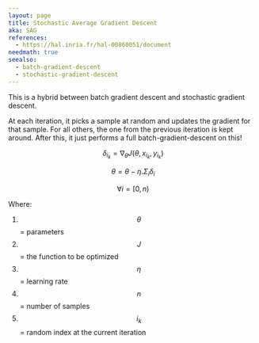 ```yaml
---
layout: page
title: Stochastic Average Gradient Descent
aka: SAG
references:
  - https://hal.inria.fr/hal-00860051/document
needmath: true
seealso:
  - batch-gradient-descent
  - stochastic-gradient-descent
---
```

This is a hybrid between batch gradient descent and stochastic gradient descent.

At each iteration, it picks a sample at random and updates the gradient for that
sample. For all others, the one from the previous iteration is kept around. After
this, it just performs a full batch-gradient-descent on this!

$$\delta_{i_k} = \nabla_{\theta} J(\theta, x_{i_k}, y_{i_k})$$

$$ \theta = \theta - \eta . \Sigma_i \delta_i$$

$$\forall i = [0, n)$$

Where:
1. $$\theta$$ = parameters
2. $$J$$ = the function to be optimized
3. $$\eta$$ = learning rate
4. $$n$$ = number of samples
5. $$i_k$$ = random index at the current iteration

